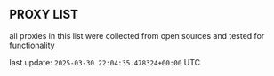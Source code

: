 ## PROXY LIST

all proxies in this list were collected from open sources and tested for functionality

last update: `2025-03-30 22:04:35.478324+00:00` UTC